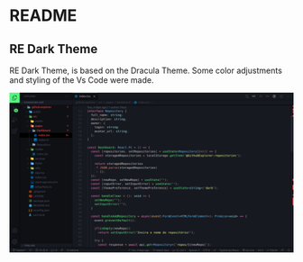 # README
## RE Dark Theme
RE Dark Theme, is based on the Dracula Theme. Some color adjustments and styling of the Vs Code were made.

<img src="images/re-dark-theme.png" />
